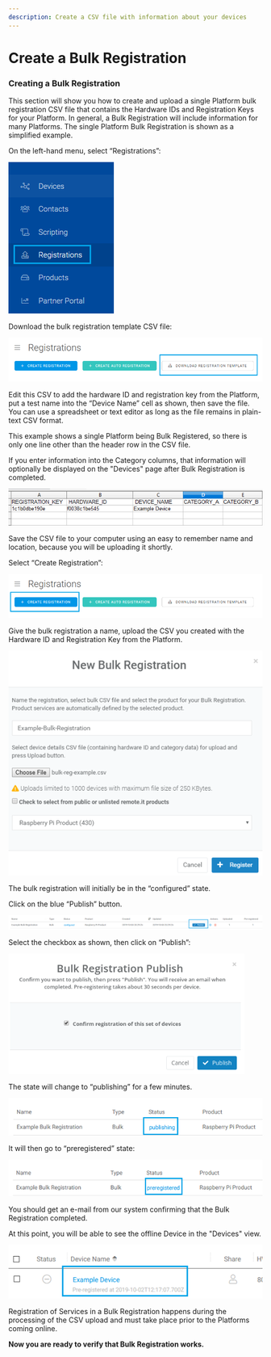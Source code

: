 ```yaml
---
description: Create a CSV file with information about your devices
---
```


# Create a Bulk Registration

### **Creating a Bulk Registration**

This section will show you how to create and upload a single Platform bulk registration CSV file that contains the Hardware IDs and Registration Keys for your Platform.  In general, a Bulk Registration will include information for many Platforms.  The single Platform Bulk Registration is shown as a simplified example.

On the left-hand menu, select “Registrations”:

![](../../.gitbook/assets/image%20%28329%29.png)

Download the bulk registration template CSV file:

![](../../.gitbook/assets/image%20%28274%29.png)

Edit this CSV to add the hardware ID and registration key from the Platform, put a test name into the “Device Name” cell as shown, then save the file.  You can use a spreadsheet or text editor as long as the file remains in plain-text CSV format.

This example shows a single Platform being Bulk Registered, so there is only one line other than the header row in the CSV file.

If you enter information into the Category columns, that information will optionally be displayed on the "Devices" page after Bulk Registration is completed.

![](../../.gitbook/assets/image%20%28310%29.png)

Save the CSV file to your computer using an easy to remember name and location, because you will be uploading it shortly.

Select “Create Registration”:

![](../../.gitbook/assets/image%20%28110%29.png)

Give the bulk registration a name, upload the CSV you created with the Hardware ID and Registration Key from the Platform.

![](../../.gitbook/assets/image%20%28279%29.png)

The bulk registration will initially be in the “configured” state.  

Click on the blue “Publish” button.

![](../../.gitbook/assets/image%20%2841%29.png)

Select the checkbox as shown, then click on “Publish”:

![](../../.gitbook/assets/image%20%28191%29.png)

The state will change to “publishing” for a few minutes.

![](../../.gitbook/assets/image%20%28294%29.png)

It will then go to “preregistered” state:

![](../../.gitbook/assets/image%20%28118%29.png)

You should get an e-mail from our system confirming that the Bulk Registration completed.

At this point, you will be able to see the offline Device in the "Devices" view.  

![](../../.gitbook/assets/image%20%28120%29.png)

Registration of Services in a Bulk Registration happens during the processing of the CSV upload and must take place prior to the Platforms coming online.

**Now you are ready to verify that Bulk Registration works.**  


